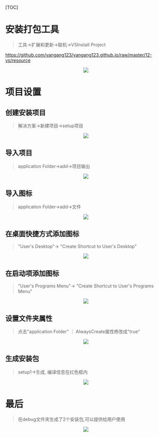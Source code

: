 [TOC]

# 安装打包工具
>工具->扩展和更新->联机->VSInstall Project

https://github.com/yangang123/yangang123.github.io/raw/master/12-vs/resource



<div align="center">
<img src="https://github.com/yangang123/yangang123.github.io/raw/master/12-vs/resource/8.PNG" > 
</div>

# 项目设置
## 创建安装项目

> 解决方案->新建项目->setup项目

<div align="center">
<img src="https://github.com/yangang123/yangang123.github.io/raw/master/12-vs/resource/1.png" > 
</div>

## 导入项目

> application Folder->add->项目输出

<div align="center">
<img src="https://github.com/yangang123/yangang123.github.io/raw/master/12-vs/resource/2.png" > 
</div>

## 导入图标

> application Folder->add->文件

<div align="center">
<img src="https://github.com/yangang123/yangang123.github.io/raw/master/12-vs/resource/3.png" > 
</div>

## 在桌面快捷方式添加图标

>"User's Desktop"-> "Create Shortcut to User's Desktop"

<div align="center">
<img src="https://github.com/yangang123/yangang123.github.io/raw/master/12-vs/resource/4.png" > 
</div>


## 在启动项添加图标

>"User's Programs Menu"-> "Create Shortcut to User's Programs Menu"

<div align="center">
<img src="https://github.com/yangang123/yangang123.github.io/raw/master/12-vs/resource/5.png" > 
</div>

## 设置文件夹属性
> 点击"application Folder" ： AlwaysCreate属性修改成"true"
<div align="center">
<img src="https://github.com/yangang123/yangang123.github.io/raw/master/12-vs/resource/6.png" > 
</div>

## 生成安装包
> setup1->生成, 编译信息在红色框内
<div align="center">
<img src="https://github.com/yangang123/yangang123.github.io/raw/master/12-vs/resource/7.png" > 
</div>

# 最后
> 在debug文件夹生成了2个安装包,可以提供给用户使用

<div align="center">
<img src="https://github.com/yangang123/yangang123.github.io/raw/master/12-vs/resource/9.png" > 
</div>